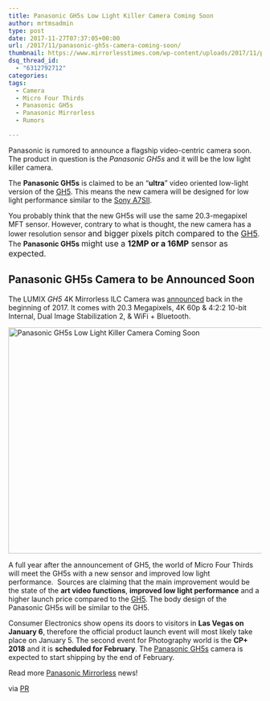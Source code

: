 ```yaml
---
title: Panasonic GH5s Low Light Killer Camera Coming Soon
author: mrtmsadmin
type: post
date: 2017-11-27T07:37:05+00:00
url: /2017/11/panasonic-gh5s-camera-coming-soon/
thumbnail: https://www.mirrorlesstimes.com/wp-content/uploads/2017/11/panasonic-gh5s-camera-coming-soon.jpeg
dsq_thread_id:
  - "6312792712"
categories:
tags:
  - Camera
  - Micro Four Thirds
  - Panasonic GH5s
  - Panasonic Mirrorless
  - Rumors

---
```

Panasonic is rumored to announce a flagship video-centric camera soon. The product in question is the _Panasonic GH5s_ and it will be the low light killer camera.

The **Panasonic GH5s** is claimed to be an “**ultra**” video oriented low-light version of the [GH5][1]. This means the new camera will be designed for low light performance similar to the <a href="http://amzn.to/2A7WgWY" target="_blank" rel="nofollow noopener">Sony A7SII</a>.

You probably think that the new GH5s will use the same 20.3-megapixel MFT sensor. However, contrary to what is thought, the new camera has a lower resolution sensor <span style="font-family: -apple-system, BlinkMacSystemFont, 'Segoe UI', Roboto, 'Helvetica Neue', Arial, sans-serif; font-size: 1rem;">and bigger pixels pitch compared to the </span><a style="background-color: #ffffff; font-family: -apple-system, BlinkMacSystemFont, 'Segoe UI', Roboto, 'Helvetica Neue', Arial, sans-serif; font-size: 1rem;" href="https://aax-us-east.amazon-adsystem.com/x/c/QgMJ79ylfyGmQC-u39r1M7kAAAFf_DpyIQEAAAFKAek0s-M/https://assoc-redirect.amazon.com/g/r/http://www.amazon.com/PANASONIC-Mirrorless-Camera-Megapixels-DC-GH5KBODY/dp/B01MZ3LQQ5/ref=as_at/?imprToken=r32-frxMR0naF8yXBm6KIg&slotNum=0&s=photo&ie=UTF8&qid=1511689686&sr=1-3&keywords=panasonic+gh5&linkCode=sl1&tag=daicamnew-20&linkId=cb77e75ed11296528ae8f3bcab5609e3" target="_blank" rel="noopener">GH5</a>. The **Panasonic GH5s** <span style="font-family: -apple-system, BlinkMacSystemFont, 'Segoe UI', Roboto, 'Helvetica Neue', Arial, sans-serif; font-size: 1rem;">might use a <strong>12MP or a 16MP</strong> sensor as expected. </span><!--more-->

## Panasonic GH5s Camera to be Announced Soon

The LUMIX _GH5_ 4K Mirrorless ILC Camera was [announced][2] back in the beginning of 2017. It comes with 20.3 Megapixels, 4K 60p & 4:2:<wbr />2 10-bit Internal, Dual Image Stabilization 2, & WiFi + Bluetooth.

[<img class="aligncenter wp-image-1463 size-full" title="Panasonic GH5s Low Light Killer Camera Coming Soon" src="https://i1.wp.com/www.mirrorlesstimes.com/wp-content/uploads/2017/11/panasonic-gh5s-camera-coming-soon.jpeg?resize=600%2C450&#038;ssl=1" alt="Panasonic GH5s Low Light Killer Camera Coming Soon" width="600" height="450" srcset="https://i1.wp.com/www.mirrorlesstimes.com/wp-content/uploads/2017/11/panasonic-gh5s-camera-coming-soon.jpeg?w=1000&ssl=1 1000w, https://i1.wp.com/www.mirrorlesstimes.com/wp-content/uploads/2017/11/panasonic-gh5s-camera-coming-soon.jpeg?resize=400%2C300&ssl=1 400w, https://i1.wp.com/www.mirrorlesstimes.com/wp-content/uploads/2017/11/panasonic-gh5s-camera-coming-soon.jpeg?resize=768%2C576&ssl=1 768w, https://i1.wp.com/www.mirrorlesstimes.com/wp-content/uploads/2017/11/panasonic-gh5s-camera-coming-soon.jpeg?resize=970%2C728&ssl=1 970w" sizes="(max-width: 600px) 100vw, 600px" data-recalc-dims="1" />][3]

A full year after the announcement of GH5, the world of Micro Four Thirds will meet the GH5s with a new sensor and improved low light performance.  Sources are claiming that the main improvement would be the state of the **art video functions**, **improved low light performance** and a higher launch price compared to the <a href="https://aax-us-east.amazon-adsystem.com/x/c/QgMJ79ylfyGmQC-u39r1M7kAAAFf_DpyIQEAAAFKAek0s-M/https://assoc-redirect.amazon.com/g/r/http://www.amazon.com/PANASONIC-Mirrorless-Camera-Megapixels-DC-GH5KBODY/dp/B01MZ3LQQ5/ref=as_at/?imprToken=r32-frxMR0naF8yXBm6KIg&slotNum=0&s=photo&ie=UTF8&qid=1511689686&sr=1-3&keywords=panasonic+gh5&linkCode=sl1&tag=daicamnew-20&linkId=cb77e75ed11296528ae8f3bcab5609e3" target="_blank" rel="nofollow noopener">GH5</a>. The body design of the Panasonic GH5s will be similar to the GH5.

Consumer Electronics show opens its doors to visitors in **Las Vegas on January 6**, therefore the official product launch event will most likely take place on January 5. The second event for Photography world is the **CP+ 2018** and it is **scheduled for February**. The <a href="https://www.mirrorlesstimes.com/tags/panasonic-gh5s/" target="_blank" rel="noopener">Panasonic GH5s</a> camera is expected to start shipping by the end of February.

Read more <a href="https://www.mirrorlesstimes.com/tags/panasonic-mirrorless" target="_blank" rel="noopener">Panasonic Mirrorless</a> news!

via <a href="https://photorumors.com/2017/11/26/more-on-the-rumored-panasonic-gh5s-camera-for-low-light-performance/" target="_blank" rel="nofollow noopener">PR</a>

 [1]: https://aax-us-east.amazon-adsystem.com/x/c/QgMJ79ylfyGmQC-u39r1M7kAAAFf_DpyIQEAAAFKAek0s-M/https://assoc-redirect.amazon.com/g/r/http://www.amazon.com/PANASONIC-Mirrorless-Camera-Megapixels-DC-GH5KBODY/dp/B01MZ3LQQ5/ref=as_at/?imprToken=r32-frxMR0naF8yXBm6KIg&slotNum=0&s=photo&ie=UTF8&qid=1511689686&sr=1-3&keywords=panasonic+gh5&linkCode=sl1&tag=daicamnew-20&linkId=cb77e75ed11296528ae8f3bcab5609e3
 [2]: https://www.mirrorlesstimes.com/2017/01/panasonic-gh5/
 [3]: https://i1.wp.com/www.mirrorlesstimes.com/wp-content/uploads/2017/11/panasonic-gh5s-camera-coming-soon.jpeg?ssl=1